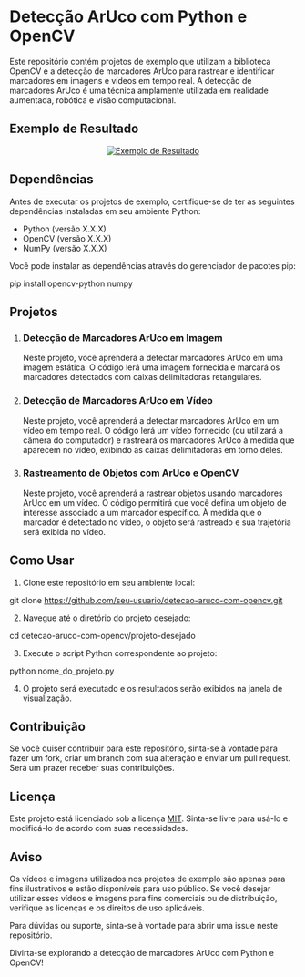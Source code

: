 <h1>Detecção ArUco com Python e OpenCV</h1>

<p>Este repositório contém projetos de exemplo que utilizam a biblioteca OpenCV e a detecção de marcadores ArUco para rastrear e identificar marcadores em imagens e vídeos em tempo real. A detecção de marcadores ArUco é uma técnica amplamente utilizada em realidade aumentada, robótica e visão computacional.</p>

<h2>Exemplo de Resultado</h2>

<p align="center">
  <a href="https://drive.google.com/file/d/1yscyZcbswlWmAWdUfCvwCLNEW4gKZJGx/view">
    <img src="https://drive.google.com/uc?export=view&id=1yscyZcbswlWmAWdUfCvwCLNEW4gKZJGx" alt="Exemplo de Resultado">
  </a>
</p>


<h2>Dependências</h2>

<p>Antes de executar os projetos de exemplo, certifique-se de ter as seguintes dependências instaladas em seu ambiente Python:</p>

<ul>
  <li>Python (versão X.X.X)</li>
  <li>OpenCV (versão X.X.X)</li>
  <li>NumPy (versão X.X.X)</li>
</ul>

<p>Você pode instalar as dependências através do gerenciador de pacotes pip:</p>

pip install opencv-python numpy

<h2>Projetos</h2>
<ol>
  <li>
    <h3>Detecção de Marcadores ArUco em Imagem</h3>
    <p>Neste projeto, você aprenderá a detectar marcadores ArUco em uma imagem estática. O código lerá uma imagem fornecida e marcará os marcadores detectados com caixas delimitadoras retangulares.</p>
  </li>
  <li>
    <h3>Detecção de Marcadores ArUco em Vídeo</h3>
    <p>Neste projeto, você aprenderá a detectar marcadores ArUco em um vídeo em tempo real. O código lerá um vídeo fornecido (ou utilizará a câmera do computador) e rastreará os marcadores ArUco à medida que aparecem no vídeo, exibindo as caixas delimitadoras em torno deles.</p>
  </li>
  <li>
    <h3>Rastreamento de Objetos com ArUco e OpenCV</h3>
    <p>Neste projeto, você aprenderá a rastrear objetos usando marcadores ArUco em um vídeo. O código permitirá que você defina um objeto de interesse associado a um marcador específico. À medida que o marcador é detectado no vídeo, o objeto será rastreado e sua trajetória será exibida no vídeo.</p>
  </li>
</ol>
<h2>Como Usar</h2>
<ol>
  <li>Clone este repositório em seu ambiente local:</li>
</ol>

git clone https://github.com/seu-usuario/detecao-aruco-com-opencv.git

<ol start="2">
  <li>Navegue até o diretório do projeto desejado:</li>
</ol>

cd detecao-aruco-com-opencv/projeto-desejado

<ol start="3">
  <li>Execute o script Python correspondente ao projeto:</li>
</ol>

python nome_do_projeto.py

<ol start="4">
  <li>O projeto será executado e os resultados serão exibidos na janela de visualização.</li>
</ol>
<h2>Contribuição</h2>
<p>Se você quiser contribuir para este repositório, sinta-se à vontade para fazer um fork, criar um branch com sua alteração e enviar um pull request. Será um prazer receber suas contribuições.</p>
<h2>Licença</h2>
<p>Este projeto está licenciado sob a licença <a href="LICENSE">MIT</a>. Sinta-se livre para usá-lo e modificá-lo de acordo com suas necessidades.</p>
<h2>Aviso</h2>
<p>Os vídeos e imagens utilizados nos projetos de exemplo são apenas para fins ilustrativos e estão disponíveis para uso público. Se você desejar utilizar esses vídeos e imagens para fins comerciais ou de distribuição, verifique as licenças e os direitos de uso aplicáveis.</p>
<p>Para dúvidas ou suporte, sinta-se à vontade para abrir uma issue neste repositório.</p>
<p>Divirta-se explorando a detecção de marcadores ArUco com Python e OpenCV!</p>


